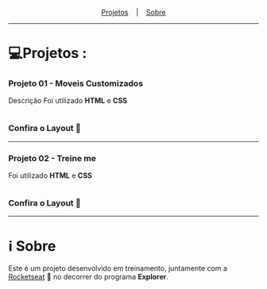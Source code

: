 <div align="center">
<img  src="https://www.rocketseat.com.br/_next/image?url=%2Fassets%2Flogos%2Fexplorer.svg&w=256&q=75"  alt="">
	
<p  align="center">
<a href="#-projeto">Projetos</a>
&nbsp;&nbsp;&nbsp;|&nbsp;&nbsp;&nbsp;
<a  href="#-sobre">Sobre</a>
</p>
</div>

---

# 💻Projetos :
### Projeto 01 - Moveis Customizados
<p>Descrição
Foi utilizado <b>HTML</b> e <b>CSS</b>
</p>
<img  src="https://source.unsplash.com/random/300×300"  alt="">

### Confira o Layout  🔖 

---

### Projeto 02 - Treine me
Foi utilizado <b>HTML</b> e <b>CSS</b></p>
<img  src="https://source.unsplash.com/random/300×300"  alt="">
### Confira o Layout  🔖 


---

# ℹ Sobre
<p>Este é um projeto desenvolvido em treinamento, juntamente com a 
<a  href="https://www.rocketseat.com.br">Rocketseat</a> 🚀
no decorrer do programa <b>Explorer</b>.
</p>
